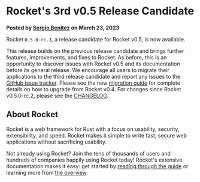 # Rocket's 3rd v0.5 Release Candidate

<p class="metadata"><strong>
  Posted by <a href="https://sergio.bz">Sergio Benitez</a> on March 23, 2023
</strong></p>

Rocket `0.5.0-rc.3`, a release candidate for Rocket v0.5, is now available.

This release builds on the previous release candidate and brings further
features, improvements, and fixes to Rocket. As before, this is an opportunity
to discover issues with Rocket v0.5 and its documentation before its general
release. We encourage all users to migrate their applications to the third
release candidate and report any issues to the [GitHub issue tracker]. Please
see the new [migration guide] for complete details on how to upgrade from Rocket
v0.4. For changes since Rocket v0.5.0-rc.2, please see the [CHANGELOG].

[GitHub issue tracker]: https://github.com/SergioBenitez/Rocket/issues
[GitHub discussions]: https://github.com/SergioBenitez/Rocket/discussions
[migration guide]: @guide-v0.5/upgrading
[CHANGELOG]: https://github.com/SergioBenitez/Rocket/blob/v0.5.0-rc.3/CHANGELOG.md

## About Rocket

Rocket is a web framework for Rust with a focus on usability, security,
extensibility, and speed. Rocket makes it simple to write fast, secure web
applications without sacrificing usability.

Not already using Rocket? Join the tens of thousands of users and hundreds of
companies happily using Rocket today! Rocket's extensive documentation makes it
easy: get started by [reading through the guide](../../guide) or learning more
from [the overview](../../overview).

